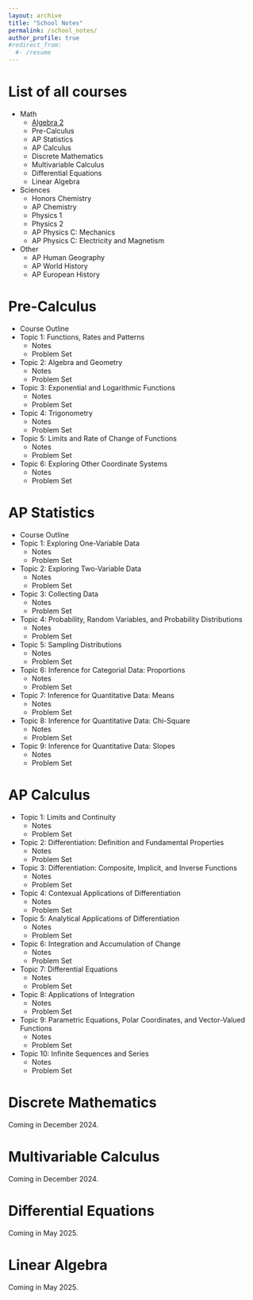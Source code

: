 ```yaml
---
layout: archive
title: "School Notes"
permalink: /school_notes/
author_profile: true
#redirect_from:
  #- /resume
---
```




List of all courses
======
* Math
  * <a href = "https://stasyaaaaa.github.io/stasya/school_notes/algebra-2">Algebra 2</a>
  * Pre-Calculus
  * AP Statistics
  * AP Calculus
  * Discrete Mathematics
  * Multivariable Calculus
  * Differential Equations
  * Linear Algebra
* Sciences
  * Honors Chemistry
  * AP Chemistry
  * Physics 1
  * Physics 2
  * AP Physics C: Mechanics
  * AP Physics C: Electricity and Magnetism
* Other
  * AP Human Geography
  * AP World History
  * AP European History




Pre-Calculus
======
* Course Outline
* Topic 1: Functions, Rates and Patterns
  * Notes
  * Problem Set
* Topic 2: Algebra and Geometry
  * Notes
  * Problem Set
* Topic 3: Exponential and Logarithmic Functions
  * Notes
  * Problem Set
* Topic 4: Trigonometry
  * Notes
  * Problem Set
* Topic 5: Limits and Rate of Change of Functions
  * Notes
  * Problem Set
* Topic 6: Exploring Other Coordinate Systems
  * Notes
  * Problem Set
  
AP Statistics
======
* Course Outline
* Topic 1: Exploring One-Variable Data
  * Notes
  * Problem Set
* Topic 2: Exploring Two-Variable Data
  * Notes
  * Problem Set
* Topic 3: Collecting Data
  * Notes
  * Problem Set
* Topic 4: Probability, Random Variables, and Probability Distributions
  * Notes
  * Problem Set
* Topic 5: Sampling Distributions
  * Notes
  * Problem Set
* Topic 6: Inference for Categorial Data: Proportions
  * Notes
  * Problem Set
* Topic 7: Inference for Quantitative Data: Means
  * Notes
  * Problem Set
* Topic 8: Inference for Quantitative Data: Chi-Square
  * Notes
  * Problem Set
* Topic 9: Inference for Quantitative Data: Slopes
  * Notes
  * Problem Set

AP Calculus
======
* Topic 1: Limits and Continuity
  * Notes
  * Problem Set
* Topic 2: Differentiation: Definition and Fundamental Properties
  * Notes
  * Problem Set
* Topic 3: Differentiation: Composite, Implicit, and Inverse Functions
  * Notes
  * Problem Set
* Topic 4: Contexual Applications of Differentiation
  * Notes
  * Problem Set
* Topic 5: Analytical Applications of Differentiation
  * Notes
  * Problem Set
* Topic 6: Integration and Accumulation of Change
  * Notes
  * Problem Set
* Topic 7: Differential Equations
  * Notes
  * Problem Set
* Topic 8: Applications of Integration
  * Notes
  * Problem Set
* Topic 9: Parametric Equations, Polar Coordinates, and Vector-Valued Functions
  * Notes
  * Problem Set
* Topic 10: Infinite Sequences and Series
  * Notes
  * Problem Set

Discrete Mathematics
======
Coming in December 2024. 
  
Multivariable Calculus
======
Coming in December 2024. 
  
Differential Equations
======
Coming in May 2025.

Linear Algebra
======
Coming in May 2025.